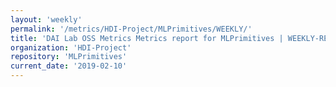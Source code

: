 ```yaml
---
layout: 'weekly'
permalink: '/metrics/HDI-Project/MLPrimitives/WEEKLY/'
title: 'DAI Lab OSS Metrics Metrics report for MLPrimitives | WEEKLY-REPORT-2019-02-10'
organization: 'HDI-Project'
repository: 'MLPrimitives'
current_date: '2019-02-10'
---
```

